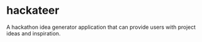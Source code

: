 # hackateer
A hackathon idea generator application that can provide users with project ideas and inspiration.
